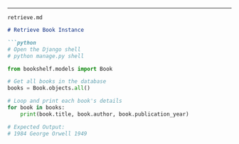 
---

`retrieve.md`
```markdown
# Retrieve Book Instance

```python
# Open the Django shell
# python manage.py shell

from bookshelf.models import Book

# Get all books in the database
books = Book.objects.all()

# Loop and print each book's details
for book in books:
    print(book.title, book.author, book.publication_year)

# Expected Output:
# 1984 George Orwell 1949

